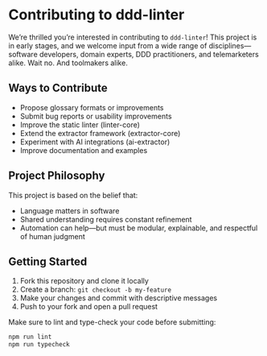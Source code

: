 # Contributing to ddd-linter

We’re thrilled you’re interested in contributing to `ddd-linter`! This project is in early stages, and we welcome input from a wide range of disciplines—software developers, domain experts, DDD practitioners, and telemarketers alike. Wait no. And toolmakers alike.

## Ways to Contribute

- Propose glossary formats or improvements
- Submit bug reports or usability improvements
- Improve the static linter (linter-core)
- Extend the extractor framework (extractor-core)
- Experiment with AI integrations (ai-extractor)
- Improve documentation and examples

## Project Philosophy

This project is based on the belief that:
- Language matters in software
- Shared understanding requires constant refinement
- Automation can help—but must be modular, explainable, and respectful of human judgment

## Getting Started

1. Fork this repository and clone it locally
2. Create a branch: `git checkout -b my-feature`
3. Make your changes and commit with descriptive messages
4. Push to your fork and open a pull request

Make sure to lint and type-check your code before submitting:
```bash
npm run lint
npm run typecheck

